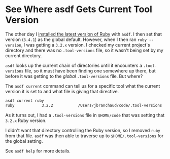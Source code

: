 # See Where asdf Gets Current Tool Version

The other day I [installed the latest version of
Ruby](ruby/install-latest-version-of-ruby-with-asdf.md) with `asdf`. I then set
that version (`3.4.1`) as the global default. However, when I then ran `ruby
--version`, I was getting a `3.2.x` version. I checked my current project's
directory and there was no `.tool-versions` file, so it wasn't being set by my
current directory.

`asdf` looks up the current chain of directories until it encounters a
`.tool-versions` file, so it must have been finding one somewhere up there, but
before it was getting to the _global_ `.tool-versions` file. But where?

The `asdf current` command can tell us for a specific tool what the current
version it is set to and what file is giving that directive.

```bash
asdf current ruby
ruby            3.2.2           /Users/jbranchaud/code/.tool-versions
```

As it turns out, I had a `.tool-versions` file in `$HOME/code` that was setting
that `3.2.x` Ruby version.

I didn't want that directory controlling the Ruby version, so I removed `ruby`
from that file. `asdf` was then able to traverse up to `$HOME/.tool-versions`
for the global setting.

See `asdf help` for more details.
